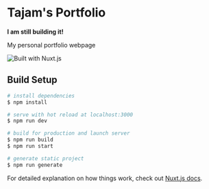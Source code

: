 # Tajam's Portfolio

**I am still building it!**

My personal portfolio webpage

![Built with Nuxt.js](https://nuxtjs.org/logos/built-with-nuxt.svg "Also try Svelte!")

## Build Setup

```bash
# install dependencies
$ npm install

# serve with hot reload at localhost:3000
$ npm run dev

# build for production and launch server
$ npm run build
$ npm run start

# generate static project
$ npm run generate
```

For detailed explanation on how things work, check out [Nuxt.js docs](https://nuxtjs.org).
